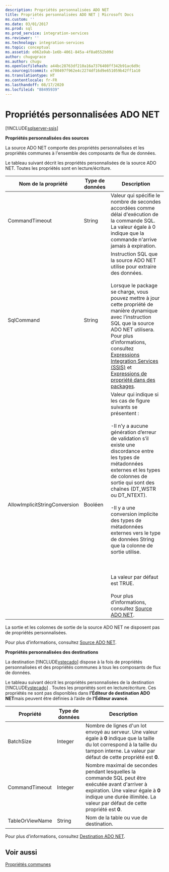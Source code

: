 ```yaml
---
description: Propriétés personnalisées ADO NET
title: Propriétés personnalisées ADO NET | Microsoft Docs
ms.custom: ''
ms.date: 03/01/2017
ms.prod: sql
ms.prod_service: integration-services
ms.reviewer: ''
ms.technology: integration-services
ms.topic: conceptual
ms.assetid: e062a9ab-1e6b-4061-845a-4f8a0552b09d
author: chugugrace
ms.author: chugu
ms.openlocfilehash: a44bc28763df210a16a7376408ff342b91ac6d9c
ms.sourcegitcommit: e700497f962e4c2274df16d9e651059b42ff1a10
ms.translationtype: HT
ms.contentlocale: fr-FR
ms.lasthandoff: 08/17/2020
ms.locfileid: "88495939"
---
```

# <a name="ado-net-custom-properties"></a>Propriétés personnalisées ADO NET

[!INCLUDE[sqlserver-ssis](../../includes/applies-to-version/sqlserver-ssis.md)]


  **Propriétés personnalisées des sources**  
  
 La source ADO NET comporte des propriétés personnalisées et les propriétés communes à l'ensemble des composants de flux de données.  
  
 Le tableau suivant décrit les propriétés personnalisées de la source ADO NET. Toutes les propriétés sont en lecture/écriture.  
  
|Nom de la propriété|Type de données|Description|  
|-------------------|---------------|-----------------|  
|CommandTimeout|String|Valeur qui spécifie le nombre de secondes accordées comme délai d'exécution de la commande SQL. La valeur égale à 0 indique que la commande n'arrive jamais à expiration.|  
|SqlCommand|String|Instruction SQL que la source ADO NET utilise pour extraire des données.<br /><br /> Lorsque le package se charge, vous pouvez mettre à jour cette propriété de manière dynamique avec l'instruction SQL que la source ADO NET utilisera. Pour plus d’informations, consultez [Expressions Integration Services &#40;SSIS&#41;](../../integration-services/expressions/integration-services-ssis-expressions.md) et [Expressions de propriété dans des packages](../../integration-services/expressions/use-property-expressions-in-packages.md).|  
|AllowImplicitStringConversion|Booléen|Valeur qui indique si les cas de figure suivants se présentent :<br /><br /> -Il n’y a aucune génération d’erreur de validation s’il existe une discordance entre les types de métadonnées externes et les types de colonnes de sortie qui sont des chaînes (DT_WSTR ou DT_NTEXT).<br /><br /> -Il y a une conversion implicite des types de métadonnées externes vers le type de données String que la colonne de sortie utilise.<br /><br /> <br /><br /> La valeur par défaut est TRUE.<br /><br /> Pour plus d’informations, consultez [Source ADO NET](../../integration-services/data-flow/ado-net-source.md).|  
  
 La sortie et les colonnes de sortie de la source ADO NET ne disposent pas de propriétés personnalisées.  
  
 Pour plus d’informations, consultez [Source ADO NET](../../integration-services/data-flow/ado-net-source.md).  
  
 **Propriétés personnalisées des destinations**  
  
 La destination [!INCLUDE[vstecado](../../includes/vstecado-md.md)] dispose à la fois de propriétés personnalisées et des propriétés communes à tous les composants de flux de données.  
  
 Le tableau suivant décrit les propriétés personnalisées de la destination [!INCLUDE[vstecado](../../includes/vstecado-md.md)] . Toutes les propriétés sont en lecture/écriture. Ces propriétés ne sont pas disponibles dans **l’Éditeur de destination ADO NET**mais peuvent être définies à l’aide de **l’Éditeur avancé**.  
  
|Propriété|Type de données|Description|  
|--------------|---------------|-----------------|  
|BatchSize|Integer|Nombre de lignes d'un lot envoyé au serveur. Une valeur égale à **0** indique que la taille du lot correspond à la taille du tampon interne. La valeur par défaut de cette propriété est **0**.|  
|CommandTimeout|Integer|Nombre maximal de secondes pendant lesquelles la commande SQL peut être exécutée avant d'arriver à expiration. Une valeur égale à **0** indique une durée illimitée. La valeur par défaut de cette propriété est **0**.|  
|TableOrViewName|String|Nom de la table ou vue de destination.|  
  
 Pour plus d’informations, consultez [Destination ADO NET](../../integration-services/data-flow/ado-net-destination.md).  
  
## <a name="see-also"></a>Voir aussi  
 [Propriétés communes](https://msdn.microsoft.com/library/51973502-5cc6-4125-9fce-e60fa1b7b796)  
  
  
